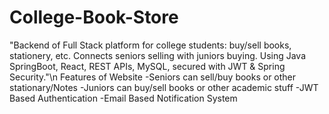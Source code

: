 # College-Book-Store
"Backend of Full Stack platform for college students: buy/sell books, stationery, etc. Connects seniors selling with juniors buying. Using Java SpringBoot, React, REST APIs, MySQL, secured with JWT &amp; Spring Security."\n
Features of Website
-Seniors can sell/buy books or other stationary/Notes
-Juniors can buy/sell books or other academic stuff
-JWT Based Authentication
-Email Based Notification System 
